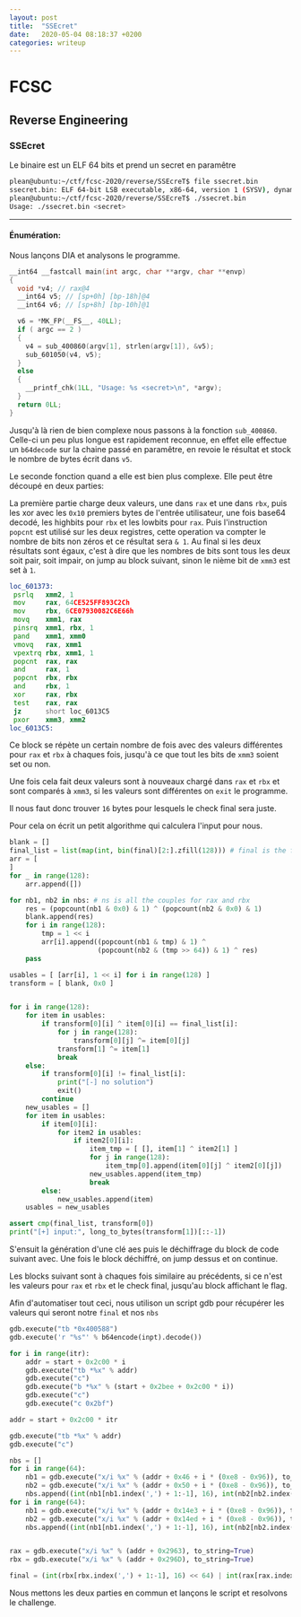 ```yaml
---
layout: post
title:  "SSEcret"
date:   2020-05-04 08:18:37 +0200
categories: writeup
---
```


# FCSC

## Reverse Engineering

### SSEcret

Le binaire est un ELF 64 bits et prend un secret en paramêtre
```bash
plean@ubuntu:~/ctf/fcsc-2020/reverse/SSEcreT$ file ssecret.bin
ssecret.bin: ELF 64-bit LSB executable, x86-64, version 1 (SYSV), dynamically linked, interpreter /lib64/l, for GNU/Linux 3.2.0, BuildID[sha1]=bc0fff26311919cb6ebc99a23c993763db59299e, stripped
plean@ubuntu:~/ctf/fcsc-2020/reverse/SSEcreT$ ./ssecret.bin
Usage: ./ssecret.bin <secret>
```

----------

#### Énumération:

Nous lançons DIA et analysons le programme.

```c
__int64 __fastcall main(int argc, char **argv, char **envp)
{
  void *v4; // rax@4
  __int64 v5; // [sp+0h] [bp-18h]@4
  __int64 v6; // [sp+8h] [bp-10h]@1

  v6 = *MK_FP(__FS__, 40LL);
  if ( argc == 2 )
  {
    v4 = sub_400860(argv[1], strlen(argv[1]), &v5);
    sub_601050(v4, v5);
  }
  else
  {
    __printf_chk(1LL, "Usage: %s <secret>\n", *argv);
  }
  return 0LL;
}
```

Jusqu'à là rien de bien complexe nous passons à la fonction `sub_400860`.
Celle-ci un peu plus longue est rapidement reconnue, en effet elle effectue un `b64decode` sur la chaine passé en paramêtre, en revoie le résultat et stock le nombre de bytes écrit dans `v5`.

Le seconde fonction quand a elle est bien plus complexe.
Elle peut être découpé en deux parties:

La première partie charge deux valeurs, une dans `rax` et une dans `rbx`,  puis les xor avec les `0x10` premiers bytes de l'entrée utilisateur, une fois base64 decodé, les highbits pour `rbx` et les lowbits pour `rax`.
Puis l'instruction `popcnt` est utilisé sur les deux registres, cette operation va compter le nombre de bits non zéros et ce résultat sera `& 1`.
Au final si les deux résultats sont égaux, c'est à dire que les nombres de bits sont tous les deux soit pair, soit impair, on jump au block suivant, sinon le nième bit de `xmm3` est set à `1`. 
```asm
loc_601373:
 psrlq   xmm2, 1
 mov     rax, 64CE525FF893C2Ch
 mov     rbx, 6CE07930082C6E66h
 movq    xmm1, rax
 pinsrq  xmm1, rbx, 1
 pand    xmm1, xmm0
 vmovq   rax, xmm1
 vpextrq rbx, xmm1, 1
 popcnt  rax, rax
 and     rax, 1
 popcnt  rbx, rbx
 and     rbx, 1
 xor     rax, rbx
 test    rax, rax
 jz      short loc_6013C5
 pxor    xmm3, xmm2
loc_6013C5:
```
Ce block se répète un certain nombre de fois avec des valeurs différentes pour `rax` et `rbx` à chaques fois, jusqu'à ce que tout les bits de `xmm3` soient set ou non.

Une fois cela fait deux valeurs sont à nouveaux chargé dans `rax` et `rbx` et sont comparés à `xmm3`, si les valeurs sont différentes on `exit` le programme.

Il nous faut donc trouver `16` bytes pour lesquels le check final sera juste.

Pour cela on écrit un petit algorithme qui calculera l'input pour nous.

```python
blank = []
final_list = list(map(int, bin(final)[2:].zfill(128))) # final is the final number we want to reach
arr = [
]
for _ in range(128):
    arr.append([])

for nb1, nb2 in nbs: # ns is all the couples for rax and rbx
    res = (popcount(nb1 & 0x0) & 1) ^ (popcount(nb2 & 0x0) & 1)
    blank.append(res)
    for i in range(128):
        tmp = 1 << i
        arr[i].append((popcount(nb1 & tmp) & 1) ^
                      (popcount(nb2 & (tmp >> 64)) & 1) ^ res)
    pass

usables = [ [arr[i], 1 << i] for i in range(128) ]
transform = [ blank, 0x0 ]


for i in range(128):
    for item in usables:
        if transform[0][i] ^ item[0][i] == final_list[i]:
            for j in range(128):
                transform[0][j] ^= item[0][j]
            transform[1] ^= item[1]
            break
    else:
        if transform[0][i] != final_list[i]:
            print("[-] no solution")
            exit()
        continue
    new_usables = []
    for item in usables:
        if item[0][i]:
            for item2 in usables:
                if item2[0][i]:
                    item_tmp = [ [], item[1] ^ item2[1] ]
                    for j in range(128):
                        item_tmp[0].append(item[0][j] ^ item2[0][j])
                    new_usables.append(item_tmp)
                    break
        else:
            new_usables.append(item)
    usables = new_usables

assert cmp(final_list, transform[0])
print("[+] input:", long_to_bytes(transform[1])[::-1])
```

S'ensuit la génération d'une clé aes puis le déchiffrage du block de code suivant avec.
Une fois le block déchiffré, on jump dessus et on continue.

Les blocks suivant sont à chaques fois similaire au précédents, si ce n'est les valeurs pour `rax` et `rbx` et le check final, jusqu'au block affichant le flag.

Afin d'automatiser tout ceci, nous utilison un script gdb pour récupérer les valeurs qui seront notre `final` et nos `nbs`

```python
gdb.execute("tb *0x400588")
gdb.execute('r "%s"' % b64encode(inpt).decode())

for i in range(itr):
    addr = start + 0x2c00 * i
    gdb.execute("tb *%x" % addr)
    gdb.execute("c")
    gdb.execute("b *%x" % (start + 0x2bee + 0x2c00 * i))
    gdb.execute("c")
    gdb.execute("c 0x2bf")

addr = start + 0x2c00 * itr

gdb.execute("tb *%x" % addr)
gdb.execute("c")

nbs = []
for i in range(64):
    nb1 = gdb.execute("x/i %x" % (addr + 0x46 + i * (0xe8 - 0x96)), to_string=True)
    nb2 = gdb.execute("x/i %x" % (addr + 0x50 + i * (0xe8 - 0x96)), to_string=True)
    nbs.append((int(nb1[nb1.index(',') + 1:-1], 16), int(nb2[nb2.index(',') + 1:-1], 16)))
for i in range(64):
    nb1 = gdb.execute("x/i %x" % (addr + 0x14e3 + i * (0xe8 - 0x96)), to_string=True)
    nb2 = gdb.execute("x/i %x" % (addr + 0x14ed + i * (0xe8 - 0x96)), to_string=True)
    nbs.append((int(nb1[nb1.index(',') + 1:-1], 16), int(nb2[nb2.index(',') + 1:-1], 16)))


rax = gdb.execute("x/i %x" % (addr + 0x2963), to_string=True)
rbx = gdb.execute("x/i %x" % (addr + 0x296D), to_string=True)

final = (int(rbx[rbx.index(',') + 1:-1], 16) << 64) | int(rax[rax.index(',') + 1:-1], 16)
```

Nous mettons les deux parties en commun et lançons le script et resolvons le challenge.
